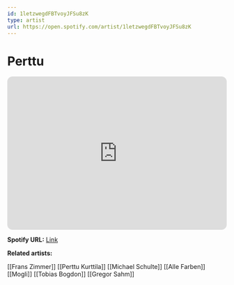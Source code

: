 ```yaml
---
id: 1letzwegdFBTvoyJFSu8zK
type: artist
url: https://open.spotify.com/artist/1letzwegdFBTvoyJFSu8zK
---
```

# Perttu

<iframe style="border-radius:12px" src="https://open.spotify.com/embed/artist/1letzwegdFBTvoyJFSu8zK" width="100%" height="352" frameBorder="0" allowfullscreen="" allow="autoplay; clipboard-write; encrypted-media; fullscreen; picture-in-picture" loading="lazy"></iframe>

**Spotify URL:** [Link](https://open.spotify.com/artist/1letzwegdFBTvoyJFSu8zK)

**Related artists:**

[[Frans Zimmer]]
[[Perttu Kurttila]]
[[Michael Schulte]]
[[Alle Farben]]
[[Mogli]]
[[Tobias Bogdon]]
[[Gregor Sahm]]
